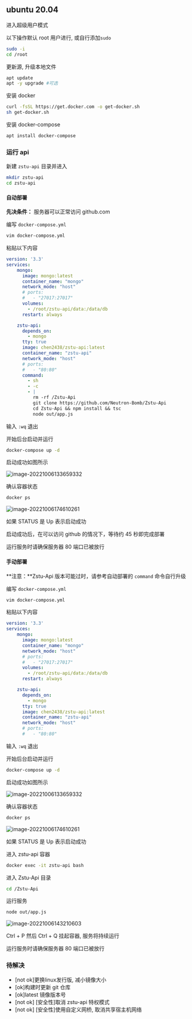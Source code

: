 ## ubuntu 20.04

进入超级用户模式

以下操作默认 root 用户进行, 或自行添加`sudo`

```bash
sudo -i
cd /root
```

更新源, 升级本地文件

```bash
apt update
apt -y upgrade #可选
```

安装 docker

```bash
curl -fsSL https://get.docker.com -o get-docker.sh
sh get-docker.sh
```

安装 docker-compose

```bash
apt install docker-compose
```

### 运行 api

新建 `zstu-api` 目录并进入

```bash
mkdir zstu-api
cd zstu-api
```

#### 自动部署

**先决条件：** 服务器可以正常访问 github.com

编写 `docker-compose.yml`

```bash
vim docker-compose.yml
```

粘贴以下内容

```yaml
version: '3.3'
services: 
    mongo: 
      image: mongo:latest
      container_name: "mongo"
      network_mode: "host"
      # ports: 
      #   - "27017:27017"
      volumes: 
        - /root/zstu-api/data:/data/db
      restart: always

    zstu-api: 
      depends_on: 
        - mongo
      tty: true
      image: chen2438/zstu-api:latest
      container_name: "zstu-api"
      network_mode: "host"
      # ports: 
      #   - "80:80"
      command:
        - sh
        - -c 
        - |
          rm -rf /Zstu-Api
          git clone https://github.com/Neutron-Bomb/Zstu-Api
          cd Zstu-Api && npm install && tsc
          node out/app.js
```

输入 `:wq` 退出

开始后台启动并运行

```bash
docker-compose up -d
```

启动成功如图所示

![image-20221006133659332](http://nme-200t.oss-cn-hangzhou.aliyuncs.com/notes/2022-10-06-053659.png)

确认容器状态

```bash
docker ps
```

![image-20221006174610261](https://picgo-1303840613.cos.ap-shanghai.myqcloud.com/image-20221006174610261.png)

如果 STATUS 是 Up 表示启动成功

启动成功后，在可以访问 github 的情况下，等待约 45 秒即完成部署

运行服务时请确保服务器 80 端口已被放行

#### 手动部署

**注意：**Zstu-Api 版本可能过时，请参考自动部署的 `command` 命令自行升级

编写 `docker-compose.yml`

```bash
vim docker-compose.yml
```

粘贴以下内容

```yaml
version: '3.3'
services: 
    mongo: 
      image: mongo:latest
      container_name: "mongo"
      network_mode: "host"
      # ports: 
      #   - "27017:27017"
      volumes: 
        - /root/zstu-api/data:/data/db
      restart: always

    zstu-api: 
      depends_on: 
        - mongo
      tty: true
      image: chen2438/zstu-api:latest
      container_name: "zstu-api"
      network_mode: "host"
      # ports: 
      #   - "80:80"
```

输入 `:wq` 退出

开始后台启动并运行

```bash
docker-compose up -d
```

启动成功如图所示

![image-20221006133659332](http://nme-200t.oss-cn-hangzhou.aliyuncs.com/notes/2022-10-06-053659.png)

确认容器状态

```bash
docker ps
```

![image-20221006174610261](https://picgo-1303840613.cos.ap-shanghai.myqcloud.com/image-20221006174610261.png)

如果 STATUS 是 Up 表示启动成功

进入 zstu-api 容器

```bash
docker exec -it zstu-api bash
```

进入 Zstu-Api 目录

```bash
cd /Zstu-Api
```

运行服务

```bash
node out/app.js
```

![image-20221006143210603](http://nme-200t.oss-cn-hangzhou.aliyuncs.com/notes/2022-10-06-063211.png)

Ctrl + P 然后 Ctrl + Q 挂起容器, 服务将持续运行

运行服务时请确保服务器 80 端口已被放行

### 待解决

- [not ok]更换linux发行版, 减小镜像大小
- [ok]构建时更新 git 仓库
- [ok]latest 镜像版本号
- [not ok] [安全性]取消 zstu-api 特权模式
- [not ok] [安全性]使用自定义网桥, 取消共享宿主机网络
